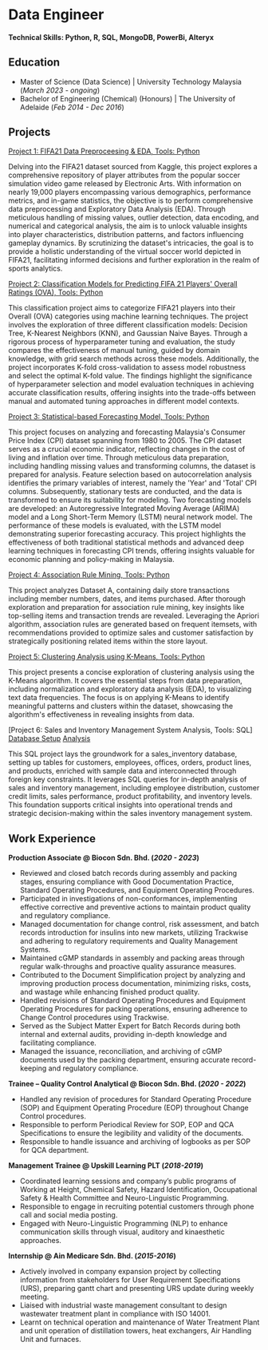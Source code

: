 # Data Engineer

#### Technical Skills: Python, R, SQL, MongoDB, PowerBi, Alteryx

## Education
- Master of Science (Data Science) | University Technology Malaysia (_March 2023 - ongoing_)
- Bachelor of Engineering (Chemical) (Honours) | The University of Adelaide (_Feb 2014 - Dec 2016_)

## Projects
[Project 1: FIFA21 Data Preproceesing & EDA, Tools: Python](https://github.com/FarihaAnis/Portfolio/blob/main/FIFA21%20Data%20Preprocessing%20&%20EDA.ipynb)

Delving into the FIFA21 dataset sourced from Kaggle, this project explores a comprehensive repository of player attributes from the popular soccer simulation video game released by Electronic Arts. With information on nearly 19,000 players encompassing various demographics, performance metrics, and in-game statistics, the objective is to perform comprehensive data preprocessing and Exploratory Data Analysis (EDA). Through meticulous handling of missing values, outlier detection, data encoding, and numerical and categorical analysis, the aim is to unlock valuable insights into player characteristics, distribution patterns, and factors influencing gameplay dynamics. By scrutinizing the dataset's intricacies, the goal is to provide a holistic understanding of the virtual soccer world depicted in FIFA21, facilitating informed decisions and further exploration in the realm of sports analytics.

[Project 2: Classification Models for Predicting FIFA 21 Players' Overall Ratings (OVA), Tools: Python](https://github.com/FarihaAnis/Portfolio/blob/main/Classification%20Models%20for%20Predicting%20FIFA%2021%20Players'%20Overall%20Ratings%20(OVA).ipynb)

This classification project aims to categorize FIFA21 players into their Overall (OVA) categories using machine learning techniques. The project involves the exploration of three different classification models: Decision Tree, K-Nearest Neighbors (KNN), and Gaussian Naive Bayes. Through a rigorous process of hyperparameter tuning and evaluation, the study compares the effectiveness of manual tuning, guided by domain knowledge, with grid search methods across these models. Additionally, the project incorporates K-fold cross-validation to assess model robustness and select the optimal K-fold value. The findings highlight the significance of hyperparameter selection and model evaluation techniques in achieving accurate classification results, offering insights into the trade-offs between manual and automated tuning approaches in different model contexts.

[Project 3: Statistical-based Forecasting Model, Tools: Python](https://github.com/FarihaAnis/Portfolio/blob/main/Statistical-based%20Forecasting%20Model%20.ipynb)

This project focuses on analyzing and forecasting Malaysia's Consumer Price Index (CPI) dataset spanning from 1980 to 2005. The CPI dataset serves as a crucial economic indicator, reflecting changes in the cost of living and inflation over time. Through meticulous data preparation, including handling missing values and transforming columns, the dataset is prepared for analysis. Feature selection based on autocorrelation analysis identifies the primary variables of interest, namely the 'Year' and 'Total' CPI columns. Subsequently, stationary tests are conducted, and the data is transformed to ensure its suitability for modeling. Two forecasting models are developed: an Autoregressive Integrated Moving Average (ARIMA) model and a Long Short-Term Memory (LSTM) neural network model. The performance of these models is evaluated, with the LSTM model demonstrating superior forecasting accuracy. This project highlights the effectiveness of both traditional statistical methods and advanced deep learning techniques in forecasting CPI trends, offering insights valuable for economic planning and policy-making in Malaysia.

[Project 4: Association Rule Mining, Tools: Python](https://github.com/FarihaAnis/Portfolio/blob/main/Association%20Rule%20Mining.ipynb)

This project analyzes Dataset A, containing daily store transactions including member numbers, dates, and items purchased. After thorough exploration and preparation for association rule mining, key insights like top-selling items and transaction trends are revealed. Leveraging the Apriori algorithm, association rules are generated based on frequent itemsets, with recommendations provided to optimize sales and customer satisfaction by strategically positioning related items within the store layout.

[Project 5: Clustering Analysis using K-Means, Tools: Python](https://github.com/FarihaAnis/Portfolio/blob/main/Clustering%20Analysis%20using%20K-Means.ipynb)

This project presents a concise exploration of clustering analysis using the K-Means algorithm. It covers the essential steps from data preparation, including normalization and exploratory data analysis (EDA), to visualizing text data frequencies. The focus is on applying K-Means to identify meaningful patterns and clusters within the dataset, showcasing the algorithm's effectiveness in revealing insights from data.

[Project 6: Sales and Inventory Management System Analysis, Tools: SQL]
[Database Setup](https://github.com/FarihaAnis/Portfolio/blob/main/Sales%26Inventory%20Database%20Setup.sql)
[Analysis]()

This SQL project lays the groundwork for a sales_inventory database, setting up tables for customers, employees, offices, orders, product lines, and products, enriched with sample data and interconnected through foreign key constraints. It leverages SQL queries for in-depth analysis of sales and inventory management, including employee distribution, customer credit limits, sales performance, product profitability, and inventory levels. This foundation supports critical insights into operational trends and strategic decision-making within the sales inventory management system.


## Work Experience
**Production Associate @ Biocon Sdn. Bhd. (_2020 - 2023_)**
- Reviewed and closed batch records during assembly and packing stages, ensuring compliance with Good Documentation Practice, Standard Operating Procedures, and Equipment Operating Procedures.
- Participated in investigations of non-conformances, implementing effective corrective and preventive actions to maintain product quality and regulatory compliance.
- Managed documentation for change control, risk assessment, and batch records introduction for insulins into new markets, utilizing Trackwise and adhering to regulatory requirements and Quality Management Systems.
- Maintained cGMP standards in assembly and packing areas through regular walk-throughs and proactive quality assurance measures.
- Contributed to the Document Simplification project by analyzing and improving production process documentation, minimizing risks, costs, and wastage while enhancing finished product quality.
- Handled revisions of Standard Operating Procedures and Equipment Operating Procedures for packing operations, ensuring adherence to Change Control procedures using Trackwise.
- Served as the Subject Matter Expert for Batch Records during both internal and external audits, providing in-depth knowledge and facilitating compliance.
- Managed the issuance, reconciliation, and archiving of cGMP documents used by the packing department, ensuring accurate record-keeping and regulatory compliance.

**Trainee – Quality Control Analytical @ Biocon Sdn. Bhd. (_2020 - 2022_)**
- Handled any revision of procedures for Standard Operating Procedure (SOP) and Equipment Operating Procedure (EOP) throughout Change Control procedures.
- Responsible to perform Periodical Review for SOP, EOP and QCA Specifications to ensure the legibility and validity of the documents.
- Responsible to handle issuance and archiving of logbooks as per SOP for QCA department.

**Management Trainee @ Upskill Learning PLT (_2018-2019_)**
- Coordinated learning sessions and company’s public programs of Working at Height, Chemical Safety, Hazard Identification, Occupational Safety & Health Committee and Neuro-Linguistic Programming.
- Responsible to engage in recruiting potential customers through phone call and social media posting.
- Engaged with Neuro-Linguistic Programming (NLP) to enhance communication skills through visual, auditory and kinaesthetic approaches.

**Internship @ Ain Medicare Sdn. Bhd. (_2015-2016_)**
- Actively involved in company expansion project by collecting information from stakeholders for User Requirement Specifications (URS), preparing gantt chart and presenting URS update during weekly meeting.
- Liaised with industrial waste management consultant to design wastewater treatment plant in compliance with ISO 14001.
- Learnt on technical operation and maintenance of Water Treatment Plant and unit operation of distillation towers, heat exchangers, Air Handling Unit and furnaces.


